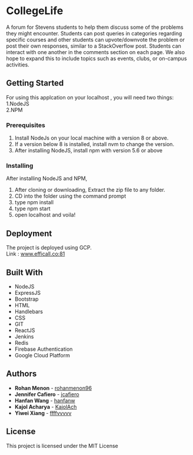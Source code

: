 # CollegeLife

A forum for Stevens students to help them discuss some of the problems they might encounter. Students can post queries in
categories regarding specific courses and other students can upvote/downvote the problem or post their own responses, similar to a StackOverflow post. Students can interact with one another in the comments section on each page. We also hope to expand this to include topics such as events, clubs, or on-campus activities.

## Getting Started

For using this applcation on your localhost , you will need two things: </br>
1.NodeJS<br/>
2.NPM

### Prerequisites

1. Install NodeJs on your local machine with a version 8 or above.
2. If a version below 8 is installed, install nvm to change the version.
3. After installing NodeJS, install npm with version 5.6 or above

### Installing

After installing NodeJS and NPM,
1. After cloning or downloading, Extract the zip file to any folder.
2. CD into the folder using the command prompt
3. type npm install
4. type npm start
5. open localhost and voila!

## Deployment

The project is deployed using GCP. <br/>
Link : www.efficall.co:81


## Built With

* NodeJS
* ExpressJS
* Bootstrap
* HTML
* Handlebars
* CSS
* GIT
* ReactJS
* Jenkins
* Redis
* Firebase Authentication
* Google Cloud Platform

## Authors

* **Rohan Menon** - [rohanmenon96](https://github.com/rohanmenon96)
* **Jennifer Cafiero** - [jcafiero](https://github.com/jcafiero)
* **Hanfan Wang** - [hanfanw](https://github.com/hanfanw)
* **Kajol Acharya** - [KajolAch](https://github.com/KajolAch)
* **Yiwei Xiang** - [ffffvvvvv](https://github.com/ffffvvvvv) 

## License

This project is licensed under the MIT License
